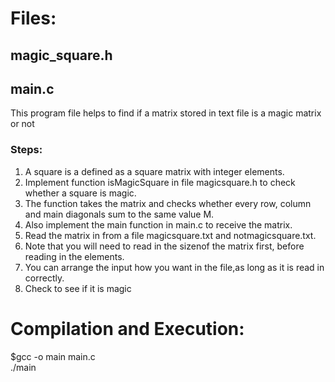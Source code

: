 # Files:
## magic_square.h
## main.c
This program file helps to find if a matrix stored in text file is a magic matrix or not

### Steps:
1. A square is a defined as a square matrix with integer elements.
2. Implement function isMagicSquare in file magicsquare.h to check whether a square is magic. 
3. The function takes the matrix and checks whether every row, column and main diagonals sum to the same value M.
4. Also implement the main function in main.c to receive the matrix.
5. Read the matrix in from a file magicsquare.txt and notmagicsquare.txt.
6. Note that you will need to read in the sizenof the matrix first, before reading in the elements.
7. You can arrange the input how you want in the file,as long as it is read in correctly.
8. Check to see if it is magic

# Compilation and Execution:
$gcc -o main main.c <br>
./main